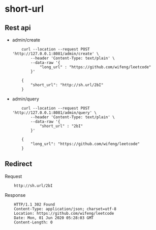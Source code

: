 # short-url

## Rest api

* admin/create
  
    ```shell
        curl --location --request POST 'http://127.0.0.1:8081/admin/create' \
            --header 'Content-Type: text/plain' \
            --data-raw '{
                "long_url" : "https://github.com/wifeng/leetcode"
            }'
    ```

    ```shell
        {
            "short_url": "http://sh.url/2bI"
        }
    ```

* admin/query

    ```shell
        curl --location --request POST 'http://127.0.0.1:8081/admin/query' \
            --header 'Content-Type: text/plain' \
            --data-raw '{
                "short_url" : "2bI"
            }'
    ```

    ```shell
        {
            "long_url": "https://github.com/wifeng/leetcode"
        }
    ```

## Redirect

Request

```shell
    http://sh.url/2bI
```

Response

```shell
    HTTP/1.1 302 Found
    Content-Type: application/json; charset=utf-8
    Location: https://github.com/wifeng/leetcode
    Date: Mon, 01 Jun 2020 05:28:03 GMT
    Content-Length: 0
```
